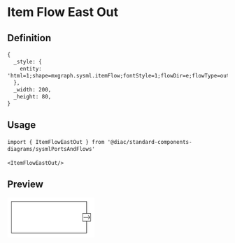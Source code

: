 # Item Flow East Out

## Definition

```
{
  _style: { 
    entity: 'html=1;shape=mxgraph.sysml.itemFlow;fontStyle=1;flowDir=e;flowType=out;whiteSpace=wrap;align=center;',
  },
  _width: 200,
  _height: 80,
}
```

## Usage

```
import { ItemFlowEastOut } from '@diac/standard-components-diagrams/sysmlPortsAndFlows'

<ItemFlowEastOut/>
```

## Preview

<img src="./item-flow-east-out.png" width="200"/>

